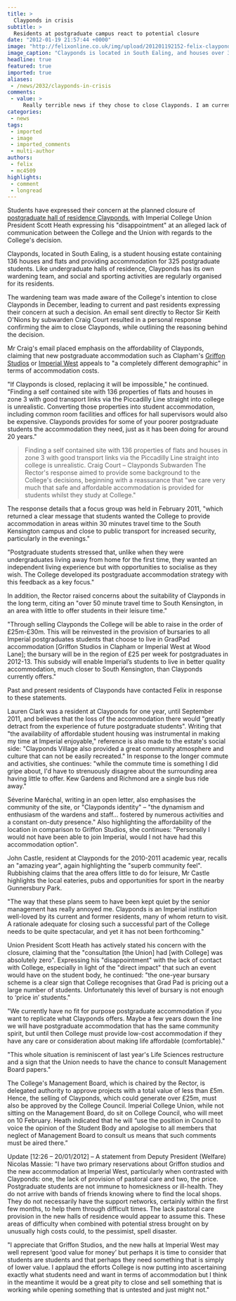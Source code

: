 ```yaml
---
title: >
  Clayponds in crisis
subtitle: >
  Residents at postgraduate campus react to potential closure
date: "2012-01-19 21:57:44 +0000"
image: "http://felixonline.co.uk/img/upload/201201192152-felix-clayponds.jpg"
image_caption: "Clayponds is located in South Ealing, and houses over 300 postgraduate students"
headline: true
featured: true
imported: true
aliases:
 - /news/2032/clayponds-in-crisis
comments:
 - value: >
     Really terrible news if they chose to close Clayponds. I am currently a postgraduate and am paying for everything myself. I could not remotely consider either of the other postgrad accomodations due to their expense, and would expect that I probably wouldn't be entitled to any bursaries (due to self funding). On top of that why would you want to live in either halls when Clayponds has created a community. We have regular events and people you can go to with issues - things I've heard are lacking in other postgrad halls. ,I have lived in Clayponds for several years. The loving and amazingly fun community is what I will always value and remember the most, a community that allowed me to feel welcome in London and build a new life here. I would have never been able to experience this in private accommodation, which would have been my only option if Griffon Studios and Imperial West were the only halls. 210 pounds a week (with the "subsidy" if Clayponds is sold!) is simply ridiculous for a PhD student with typical
categories:
 - news
tags:
 - imported
 - image
 - imported_comments
 - multi-author
authors:
 - felix
 - mc4509
highlights:
 - comment
 - longread
---
```


Students have expressed their concern at the planned closure of [postgraduate hall of residence Clayponds](http://halls.imperial.ac.uk/clayponds/), with Imperial College Union President Scott Heath expressing his "disappointment" at an alleged lack of communication between the College and the Union with regards to the College's decision.

Clayponds, located in South Ealing, is a student housing estate containing 136 houses and flats and providing accommodation for 325 postgraduate students. Like undergraduate halls of residence, Clayponds has its own wardening team, and social and sporting activities are regularly organised for its residents.

The wardening team was made aware of the College's intention to close Clayponds in December, leading to current and past residents expressing their concern at such a decision. An email sent directly to Rector Sir Keith O'Nions by subwarden Craig Court resulted in a personal response confirming the aim to close Clayponds, while outlining the reasoning behind the decision.

 Mr Craig's email placed emphasis on the affordability of Clayponds, claiming that new postgraduate accommodation such as Clapham's [Griffon Studios](http://www.gradpaduk.com/properties/griffon-studios) or [Imperial West](http://www3.imperial.ac.uk/newcampus/whatis) appeals to "a completely different demographic" in terms of accommodation costs.

 "If Clayponds is closed, replacing it will be impossible," he continued. "Finding a self contained site with 136 properties of flats and houses in zone 3 with good transport links via the Piccadilly Line straight into college is unrealistic. Converting those properties into student accommodation, including common room facilities and offices for hall supervisors would also be expensive. Clayponds provides for some of your poorer postgraduate students the accommodation they need, just as it has been doing for around 20 years."
> Finding a self contained site with 136 properties of flats and houses in zone 3 with good transport links via the Piccadilly Line straight into college is unrealistic.
> Craig Court – Clayponds Subwarden
The Rector's response aimed to provide some background to the College's decisions, beginning with a reassurance that "we care very much that safe and affordable accommodation is provided for students whilst they study at College."

 The response details that a focus group was held in February 2011, "which returned a clear message that students wanted the College to provide accommodation in areas within 30 minutes travel time to the South Kensington campus and close to public transport for increased security, particularly in the evenings."

 "Postgraduate students stressed that, unlike when they were undergraduates living away from home for the first time, they wanted an independent living experience but with opportunities to socialise as they wish. The College developed its postgraduate accommodation strategy with this feedback as a key focus."

 In addition, the Rector raised concerns about the suitability of Clayponds in the long term, citing an "over 50 minute travel time to South Kensington, in an area with little to offer students in their leisure time."

 "Through selling Clayponds the College will be able to raise in the order of £25m-£30m. This will be reinvested in the provision of bursaries to all Imperial postgraduates students that choose to live in GradPad accommodation [Griffon Studios in Clapham or Imperial West at Wood Lane]; the bursary will be in the region of £25 per week for postgraduates in 2012-13. This subsidy will enable Imperial’s students to live in better quality accommodation, much closer to South Kensington, than Clayponds currently offers."

 Past and present residents of Clayponds have contacted Felix in response to these statements.

 Lauren Clark was a resident at Clayponds for one year, until September 2011, and believes that the loss of the accommodation there would "greatly detract from the experience of future postgraduate students". Writing that "the availability of affordable student housing was instrumental in making my time at Imperial enjoyable," reference is also made to the estate's social side: "Clayponds Village also provided a great community atmosphere and culture that can not be easily recreated." In response to the longer commute and activities, she continues: "while the commute time is something I did gripe about, I'd have to strenuously disagree about the surrounding area having little to offer. Kew Gardens and Richmond are a single bus ride away."

 Séverine Maréchal, writing in an open letter, also emphasises the community of the site, or "Clayponds identity" – "the dynamism and enthusiasm of the wardens and staff… fostered by numerous activities and a constant on-duty presence." Also highlighting the affordability of the location in comparison to Griffon Studios, she continues: "Personally I would not have been able to join Imperial, would I not have had this accommodation option".

 John Castle, resident at Clayponds for the 2010-2011 academic year, recalls an "amazing year", again highlighting the "superb community feel". Rubbishing claims that the area offers little to do for leisure, Mr Castle highlights the local eateries, pubs and opportunities for sport in the nearby Gunnersbury Park.

 "The way that these plans seem to have been kept quiet by the senior management has really annoyed me. Clayponds is an Imperial institution well-loved by its current and former residents, many of whom return to visit. A rationale adequate for closing such a successful part of the College needs to be quite spectacular, and yet it has not been forthcoming."

 Union President Scott Heath has actively stated his concern with the closure, claiming that the "consultation [the Union] had [with College] was absolutely zero". Expressing his "disappointment" with the lack of contact with College, especially in light of the "direct impact" that such an event would have on the student body, he continued: "the one-year bursary scheme is a clear sign that College recognises that Grad Pad is pricing out a large number of students. Unfortunately this level of bursary is not enough to ‘price in’ students."

 "We currently have no fit for purpose postgraduate accommodation if you want to replicate what Clayponds offers. Maybe a few years down the line we will have postgraduate accommodation that has the same community spirit, but until then College must provide low-cost accommodation if they have any care or consideration about making life affordable (comfortable)."

 "This whole situation is reminiscent of last year's Life Sciences restructure and a sign that the Union needs to have the chance to consult Management Board papers."

 The College's Management Board, which is chaired by the Rector, is delegated authority to approve projects with a total value of less than £5m. Hence, the selling of Clayponds, which could generate over £25m, must also be approved by the College Council. Imperial College Union, while not sitting on the Management Board, do sit on College Council, who will meet on 10 February. Heath indicated that he will “use the position in Council to voice the opinion of the Student Body and apologise to all members that neglect of Management Board to consult us means that such comments must be aired there.”

Update [12:26 – 20/01/2012] – A statement from Deputy President (Welfare) Nicolas Massie: "I have two primary reservations about Griffon studios and the new accommodation at Imperial West, particularly when contrasted with Clayponds: one, the lack of provision of pastoral care and two, the price. Postgraduate students are not immune to homesickness or ill-health. They do not arrive with bands of friends knowing where to find the local shops. They do not necessarily have the support networks, certainly within the first few months, to help them through difficult times. The lack pastoral care provision in the new halls of residence would appear to assume this. These areas of difficulty when combined with potential stress brought on by unusually high costs could, to the pessimist, spell disaster.

"I appreciate that Griffon Studios, and the new halls at Imperial West may well represent ‘good value for money’ but perhaps it is time to consider that students are students and that perhaps they need something that is simply of lower value. I applaud the efforts College is now putting into ascertaining exactly what students need and want in terms of accommodation but I think in the meantime it would be a great pity to close and sell something that is working while opening something that is untested and just might not."
